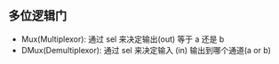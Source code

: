 ## 多位逻辑门

- Mux(Multiplexor): 通过 sel 来决定输出(out) 等于 a 还是 b
- DMux(Demultiplexor): 通过 sel 来决定输入 (in) 输出到哪个通道(a or b)

